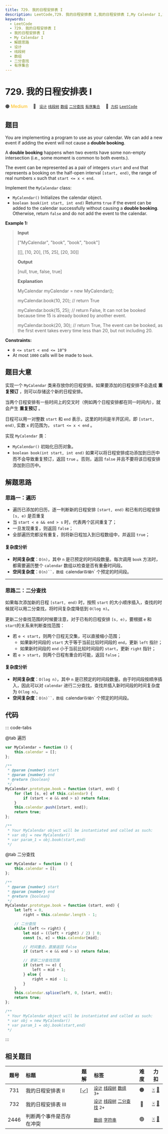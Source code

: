 ```yaml
---
title: 729. 我的日程安排表 I
description: LeetCode,729. 我的日程安排表 I,我的日程安排表 I,My Calendar I,解题思路,设计,线段树,数组,二分查找,有序集合
keywords:
  - LeetCode
  - 729. 我的日程安排表 I
  - 我的日程安排表 I
  - My Calendar I
  - 解题思路
  - 设计
  - 线段树
  - 数组
  - 二分查找
  - 有序集合
---
```


# 729. 我的日程安排表 I

🟠 <font color=#ffb800>Medium</font>&emsp; 🔖&ensp; [`设计`](/tag/design.md) [`线段树`](/tag/segment-tree.md) [`数组`](/tag/array.md) [`二分查找`](/tag/binary-search.md) [`有序集合`](/tag/ordered-set.md)&emsp; 🔗&ensp;[`力扣`](https://leetcode.cn/problems/my-calendar-i) [`LeetCode`](https://leetcode.com/problems/my-calendar-i)

## 题目

You are implementing a program to use as your calendar. We can add a new event
if adding the event will not cause a **double booking**.

A **double booking** happens when two events have some non-empty intersection
(i.e., some moment is common to both events.).

The event can be represented as a pair of integers `start` and `end` that
represents a booking on the half-open interval `[start, end)`, the range of
real numbers `x` such that `start <= x < end`.

Implement the `MyCalendar` class:

- `MyCalendar()` Initializes the calendar object.
- `boolean book(int start, int end)` Returns `true` if the event can be added to the calendar successfully without causing a **double booking**. Otherwise, return `false` and do not add the event to the calendar.

**Example 1:**

> **Input**
>
> ["MyCalendar", "book", "book", "book"]
>
> [[], [10, 20], [15, 25], [20, 30]]
>
> **Output**
>
> [null, true, false, true]
>
> **Explanation**
>
> MyCalendar myCalendar = new MyCalendar();
>
> myCalendar.book(10, 20); // return True
>
> myCalendar.book(15, 25); // return False, It can not be booked because time 15 is already booked by another event.
>
> myCalendar.book(20, 30); // return True, The event can be booked, as the first event takes every time less than 20, but not including 20.

**Constraints:**

- `0 <= start < end <= 10^9`
- At most `1000` calls will be made to `book`.

## 题目大意

实现一个 `MyCalendar` 类来存放你的日程安排。如果要添加的日程安排不会造成 **重复预订** ，则可以存储这个新的日程安排。

当两个日程安排有一些时间上的交叉时（例如两个日程安排都在同一时间内），就会产生 **重复预订** 。

日程可以用一对整数 `start` 和 `end` 表示，这里的时间是半开区间，即 `[start, end)`, 实数 `x` 的范围为， `start <= x < end` 。

实现 `MyCalendar` 类：

- `MyCalendar()` 初始化日历对象。
- `boolean book(int start, int end)` 如果可以将日程安排成功添加到日历中而不会导致重复预订，返回 `true` 。否则，返回 `false` 并且不要将该日程安排添加到日历中。

## 解题思路

### 思路一：遍历

- 遍历已添加的日历，逐一判断新的日程安排 `[start, end)` 和已有的日程安排 `[s, e)` 是否重复
- 当 `start < e && end > s` 时，代表两个区间重复了；
- 一旦发现重复，则返回 `false`；
- 全部遍历完都没有重复，则将新日程加入到日程数组中，并返回 `true`；

#### 复杂度分析

- **时间复杂度**：`O(n)`，其中 `n` 是已预定的时间段数量。每次调用 `book` 方法时，都需要遍历整个 `calendar` 数组以检查是否有重叠时间段。
- **空间复杂度**：` O(n)``，数组  `calendar`存储`n` 个预定的时间段。

---

### 思路二：二分查找

如果每次添加新的日程 `[start, end)` 时，按照 `start` 的大小顺序插入，查找的时候就可以用二分查找，将时间复杂度降低到 `O(log n)`。

更新二分查找范围的时候要注意，对于已有的日程安排 `[s, e)`，要根据 `e` 和 `start`的关系来判断查找范围：

- 若 `e < start`，则两个日程无交集，可以直接缩小范围；
  - 如果新时间段的 `start` 大于等于当前比较时间段的 `end`，更新 `left` 指针；
  - 如果新时间段的 `end` 小于当前比较时间段的 `start`，更新 `right` 指针；
- 若 `e > start`，则两个日程有重合的可能，返回 `false`；

#### 复杂度分析

- **时间复杂度**：`O(log n)`，其中 `n` 是已预定的时间段数量。由于时间段按顺序插入，因此可以对 `calendar` 进行二分查找，查找并插入新时间段的时间复杂度为 `O(log n)`。
- **空间复杂度**：` O(n)``，数组  `calendar`存储`n` 个预定的时间段。

## 代码

::: code-tabs

@tab 遍历

```javascript
var MyCalendar = function () {
	this.calendar = [];
};

/**
 * @param {number} start
 * @param {number} end
 * @return {boolean}
 */
MyCalendar.prototype.book = function (start, end) {
	for (let [s, e] of this.calendar) {
		if (start < e && end > s) return false;
	}
	this.calendar.push([start, end]);
	return true;
};

/**
 * Your MyCalendar object will be instantiated and called as such:
 * var obj = new MyCalendar()
 * var param_1 = obj.book(start,end)
 */
```

@tab 二分查找

```javascript
var MyCalendar = function () {
	this.calendar = [];
};

/**
 * @param {number} start
 * @param {number} end
 * @return {boolean}
 */
MyCalendar.prototype.book = function (start, end) {
	let left = 0,
		right = this.calendar.length - 1;

	// 二分查找
	while (left <= right) {
		let mid = ((left + right) / 2) | 0;
		const [s, e] = this.calendar[mid];

		// 时间重合，直接返回 false
		if (start < e && end > s) return false;

		// 更新二分查找范围
		if (start >= e) {
			left = mid + 1;
		} else {
			right = mid - 1;
		}
	}
	this.calendar.splice(left, 0, [start, end]);
	return true;
};

/**
 * Your MyCalendar object will be instantiated and called as such:
 * var obj = new MyCalendar()
 * var param_1 = obj.book(start,end)
 */
```

:::

## 相关题目

<!-- prettier-ignore -->
| 题号 | 标题 | 题解 | 标签 | 难度 | 力扣 |
| :------: | :------ | :------: | :------ | :------: | :------: |
| 731 | 我的日程安排表 II | [[✓]](/problem/0731.md) |  [`设计`](/tag/design.md) [`线段树`](/tag/segment-tree.md) [`数组`](/tag/array.md) `3+` | 🟠 | [🀄️](https://leetcode.cn/problems/my-calendar-ii) [🔗](https://leetcode.com/problems/my-calendar-ii) |
| 732 | 我的日程安排表 III |  |  [`设计`](/tag/design.md) [`线段树`](/tag/segment-tree.md) [`二分查找`](/tag/binary-search.md) `2+` | 🔴 | [🀄️](https://leetcode.cn/problems/my-calendar-iii) [🔗](https://leetcode.com/problems/my-calendar-iii) |
| 2446 | 判断两个事件是否存在冲突 |  |  [`数组`](/tag/array.md) [`字符串`](/tag/string.md) | 🟢 | [🀄️](https://leetcode.cn/problems/determine-if-two-events-have-conflict) [🔗](https://leetcode.com/problems/determine-if-two-events-have-conflict) |